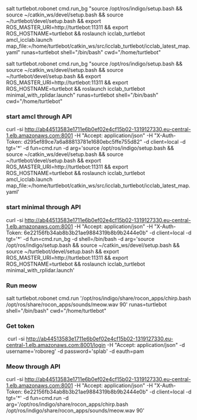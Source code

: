 salt turtlebot.robonet cmd.run_bg "source /opt/ros/indigo/setup.bash && source ~/catkin_ws/devel/setup.bash && source ~/turtlebot/devel/setup.bash && export ROS_MASTER_URI=http://turtlebot:11311 && export ROS_HOSTNAME=turtlebot && roslaunch icclab_turtlebot amcl_icclab.launch map_file:=/home/turtlebot/catkin_ws/src/icclab_turtlebot/icclab_latest_map.yaml" runas=turtlebot shell="/bin/bash" cwd="/home/turtlebot"

salt turtlebot.robonet cmd.run_bg "source /opt/ros/indigo/setup.bash && source ~/catkin_ws/devel/setup.bash && source ~/turtlebot/devel/setup.bash && export ROS_MASTER_URI=http://turtlebot:11311 && export ROS_HOSTNAME=turtlebot && roslaunch icclab_turtlebot minimal_with_rplidar.launch" runas=turtlebot shell="/bin/bash" cwd="/home/turtlebot"

### start amcl through API
curl -si http://ab44513583e1711e6b0ef02e4cf15b02-1319127330.eu-central-1.elb.amazonaws.com:8001 -H "Accept: application/json" -H "X-Auth-Token: d295ef89ce7a6a88813781e1680ebc5ffe755d82" -d client=local -d tgt='*' -d fun=cmd.run -d arg='source /opt/ros/indigo/setup.bash && source ~/catkin_ws/devel/setup.bash && source ~/turtlebot/devel/setup.bash && export ROS_MASTER_URI=http://turtlebot:11311 && export ROS_HOSTNAME=turtlebot && roslaunch icclab_turtlebot amcl_icclab.launch map_file:=/home/turtlebot/catkin_ws/src/icclab_turtlebot/icclab_latest_map.yaml'

### start minimal through API
curl -si http://ab44513583e1711e6b0ef02e4cf15b02-1319127330.eu-central-1.elb.amazonaws.com:8001 -H "Accept: application/json" -H "X-Auth-Token: 6e22156fb34ab8b3b21ae9884319b8b9b2444e0b" -d client=local -d tgt='*' -d fun=cmd.run_bg -d shell=/bin/bash -d arg='source /opt/ros/indigo/setup.bash && source ~/catkin_ws/devel/setup.bash && source ~/turtlebot/devel/setup.bash && export ROS_MASTER_URI=http://turtlebot:11311 && export ROS_HOSTNAME=turtlebot && roslaunch icclab_turtlebot minimal_with_rplidar.launch'

 
### Run meow
salt turtlebot.robonet cmd.run '/opt/ros/indigo/share/rocon_apps/chirp.bash /opt/ros/share/rocon_apps/sounds/meow.wav 90' runas=turtlebot shell="/bin/bash"  cwd="/home/turtlebot"

### Get token
 curl -si http://ab44513583e1711e6b0ef02e4cf15b02-1319127330.eu-central-1.elb.amazonaws.com:8001/login -H "Accept: application/json" -d username='roboreg' -d password='splab' -d eauth=pam

### Meow through API
curl -si http://ab44513583e1711e6b0ef02e4cf15b02-1319127330.eu-central-1.elb.amazonaws.com:8001 -H "Accept: application/json" -H "X-Auth-Token: 6e22156fb34ab8b3b21ae9884319b8b9b2444e0b" -d client=local -d tgt='*' -d fun=cmd.run -d arg='/opt/ros/indigo/share/rocon_apps/chirp.bash /opt/ros/indigo/share/rocon_apps/sounds/meow.wav 90'


